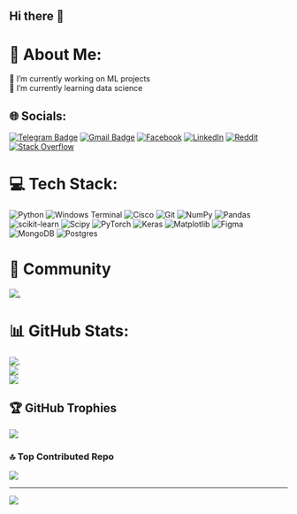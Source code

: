 ## Hi there 👋

# 💫 About Me:
🔭 I’m currently working on ML projects<br>🌱 I’m currently learning data science


## 🌐 Socials:
[![Telegram Badge](https://img.shields.io/badge/-telegram-blue?style=flat&logo=Telegram&logoColor=white)](https://t.me/Mad03633) [![Gmail Badge](https://img.shields.io/badge/-Gmail-red?style=flat&logo=Gmail&logoColor=white)](mailto:madiyar03633@gmail.com) 
[![Facebook](https://img.shields.io/badge/Facebook-%231877F2.svg?logo=Facebook&logoColor=white)](https://www.facebook.com/madiyar.bolatov.94/ ) [![LinkedIn](https://img.shields.io/badge/LinkedIn-%230077B5.svg?logo=linkedin&logoColor=white)](https://www.linkedin.com/in/madiyar-bolatov-01920b309/) [![Reddit](https://img.shields.io/badge/Reddit-%23FF4500.svg?logo=Reddit&logoColor=white)](https://reddit.com/user/Mad03633) [![Stack Overflow](https://img.shields.io/badge/-Stackoverflow-FE7A16?logo=stack-overflow&logoColor=white)](https://stackoverflow.com/users/27038903) 

# 💻 Tech Stack:
![Python](https://img.shields.io/badge/python-3670A0?style=for-the-badge&logo=python&logoColor=ffdd54) ![Windows Terminal](https://img.shields.io/badge/Windows%20Terminal-%234D4D4D.svg?style=for-the-badge&logo=windows-terminal&logoColor=white) ![Cisco](https://img.shields.io/badge/cisco-%23049fd9.svg?style=for-the-badge&logo=cisco&logoColor=black) ![Git](https://img.shields.io/badge/git-%23F05033.svg?style=for-the-badge&logo=git&logoColor=white) ![NumPy](https://img.shields.io/badge/numpy-%23013243.svg?style=for-the-badge&logo=numpy&logoColor=white) ![Pandas](https://img.shields.io/badge/pandas-%23150458.svg?style=for-the-badge&logo=pandas&logoColor=white) ![scikit-learn](https://img.shields.io/badge/scikit--learn-%23F7931E.svg?style=for-the-badge&logo=scikit-learn&logoColor=white) ![Scipy](https://img.shields.io/badge/SciPy-%230C55A5.svg?style=for-the-badge&logo=scipy&logoColor=%white) ![PyTorch](https://img.shields.io/badge/PyTorch-%23EE4C2C.svg?style=for-the-badge&logo=PyTorch&logoColor=white) ![Keras](https://img.shields.io/badge/Keras-%23D00000.svg?style=for-the-badge&logo=Keras&logoColor=white) ![Matplotlib](https://img.shields.io/badge/Matplotlib-%23ffffff.svg?style=for-the-badge&logo=Matplotlib&logoColor=black) ![Figma](https://img.shields.io/badge/figma-%23F24E1E.svg?style=for-the-badge&logo=figma&logoColor=white) ![MongoDB](https://img.shields.io/badge/MongoDB-%234ea94b.svg?style=for-the-badge&logo=mongodb&logoColor=white) ![Postgres](https://img.shields.io/badge/postgres-%23316192.svg?style=for-the-badge&logo=postgresql&logoColor=white)

# 👥 Community
[![.](https://img.shields.io/badge/Kaggle-20BEFF?style=for-the-badge&logo=Kaggle&logoColor=white)](https://www.kaggle.com/madiyarbolatov)

# 📊 GitHub Stats:
![.](https://github-readme-stats.vercel.app/api?username=Mad03633&show_icons=true&theme=transparent)<br/>
![](https://github-readme-streak-stats.herokuapp.com/?user=Mad03633&theme=github_dark&hide_border=false)<br/>
![](https://github-readme-stats.vercel.app/api/top-langs/?username=Mad03633&theme=github_dark&hide_border=false&include_all_commits=true&count_private=true&layout=compact)

## 🏆 GitHub Trophies
![](https://github-profile-trophy.vercel.app/?username=Mad03633&theme=radical&no-frame=false&no-bg=true&margin-w=4)

### 🔝 Top Contributed Repo
![](https://github-contributor-stats.vercel.app/api?username=Mad03633&limit=5&theme=dark&combine_all_yearly_contributions=true)

---
[![](https://visitcount.itsvg.in/api?id=Mad03633&icon=0&color=13)](https://visitcount.itsvg.in)
